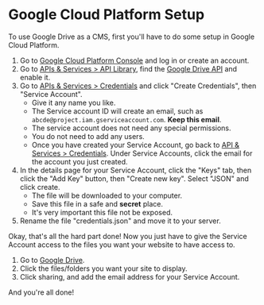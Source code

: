 # Google Cloud Platform Setup

To use Google Drive as a CMS, first you'll have to do some setup in Google Cloud Platform.

1. Go to [Google Cloud Platform Console](https://console.cloud.google.com/) and log in or create an account.
2. Go to [APIs & Services > API Library](https://console.cloud.google.com/apis/library), find the [Google Drive API](https://console.cloud.google.com/apis/library/drive.googleapis.com) and enable it.
3. Go to [APIs & Services > Credentials](https://console.cloud.google.com/apis/credentials) and click "Create Credentials", then "Service Account".
    - Give it any name you like.
    - The Service account ID will create an email, such as `abcde@project.iam.gserviceaccount.com`. **Keep this email**.
    - The service account does not need any special permissions.
    - You do not need to add any users.
    - Once you have created your Service Account, go back to [API & Services > Credentials](https://console.cloud.google.com/apis/credentials). Under Service Accounts, click the email for the account you just created.
4. In the details page for your Service Account, click the "Keys" tab, then click the "Add Key" button, then "Create new key". Select "JSON" and click create.
    - The file will be downloaded to your computer.
    - Save this file in a safe and **secret** place.
    - It's very important this file not be exposed.
5. Rename the file "credentials.json" and move it to your server.

Okay, that's all the hard part done! Now you just have to give the Service Account access to the files you want your website to have access to.

1. Go to [Google Drive](https://drive.google.com).
2. Click the files/folders you want your site to display.
3. Click sharing, and add the email address for your Service Account.

And you're all done!
